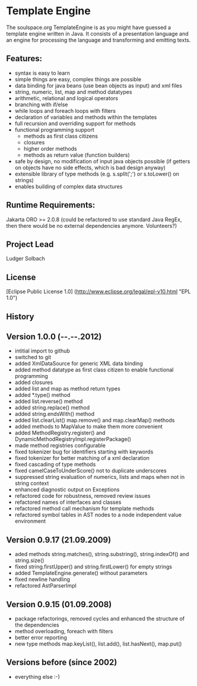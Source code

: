 Template Engine
===============

The soulspace.org TemplateEngine is as you might have guessed a
template engine written in Java.
It consists of a presentation language and an engine for processing
the language and transforming and emitting texts.

Features:
---------
* syntax is easy to learn
* simple things are easy, complex things are possible
* data binding for java beans (use bean objects as input) and xml files
* string, numeric, list, map and method datatypes
* arithmetic, relational and logical operators
* branching with if/else
* while loops and foreach loops with filters
* declaration of variables and methods within the templates
* full recursion and overriding support for methods
* functional programming support
	* methods as first class citizens
	* closures
	* higher order methods
	* methods as return value (function builders)
* safe by design, no modification of input java objects possible
	(if getters on objects have no side effects, which is bad design anyway)
* extensible library of type methods (e.g. s.split(';') or s.toLower() on strings)
* enables building of complex data structures

Runtime Requirements:
---------------------
Jakarta ORO >= 2.0.8 (could be refactored to use standard Java RegEx,
then there would be no external dependencies anymore. Volunteers?)

Project Lead
------------
Ludger Solbach

License
-------
[Eclipse Public License 1.0] (http://www.eclipse.org/legal/epl-v10.html "EPL 1.0")

History
-------

Version 1.0.0 (--.--.2012)
--------------------------
* intitial import to github
* switched to git
* added XmlDataSource for generic XML data binding
* added method datatype as first class citizen to enable functional programming
* added closures
* added list and map as method return types
* added *.type() method
* added list.reverse() method
* added string.replace() method
* added string.endsWith() method
* added list.clearList() map.remove() and map.clearMap() methods
* added methods to MapValue to make them more convenient
* added MethodRegistry.register() and DynamicMethodRegistryImpl.registerPackage()
* made method registries configurable
* fixed tokenizer bug for identifiers starting with keywords
* fixed tokenizer for better matching of a xml declaration
* fixed cascading of type methods
* fixed camelCaseToUnderScore() not to duplicate underscores
* suppressed string evaluation of numerics, lists and maps when not in string context
* enhanced diagnostic output on Exceptions
* refactored code for robustness, removed review issues
* refactored names of interfaces and classes
* refactored method call mechanism for template methods
* refactored symbol tables in AST nodes to a node independent value environment

Version 0.9.17 (21.09.2009)
---------------------------
* aded methods string.matches(), string.substring(), string.indexOf() and string.size()
* fixed string.firstUpper() and string.firstLower() for empty strings
* added TemplateEngine.generate() without parameters
* fixed newline handling
* refactored AstParserImpl

Version 0.9.15 (01.09.2008)
---------------------------
* package refactorings, removed cycles and enhanced the structure of the dependencies
* method overloading, foreach with filters
* better error reporting
* new type methods map.keyList(), list.add(), list.hasNext(), map.put()

Versions before (since 2002)
----------------------------
* everything else :-)
